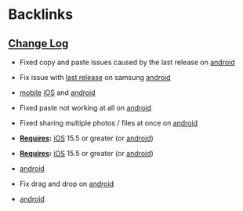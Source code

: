 
# Backlinks
## [Change Log](<Change Log.md>)
- Fixed copy and paste issues caused by the last release on [android](<android.md>)

- Fix issue with [last release](((5i8opNy1g))) on samsung [android](<android.md>)

- [mobile](<mobile.md>) [iOS](<iOS.md>) and [android](<android.md>)

- Fixed paste not working at all on [android](<android.md>)

- Fixed sharing multiple photos / files at once on [android](<android.md>)

- **[Requires](<Requires.md>):** [iOS](<iOS.md>) 15.5 or greater (or [android](<android.md>))

- **[Requires](<Requires.md>):** [iOS](<iOS.md>) 15.5 or greater (or [android](<android.md>))

- [android](<android.md>)

- Fix drag and drop on [android](<android.md>)

- [android](<android.md>)

